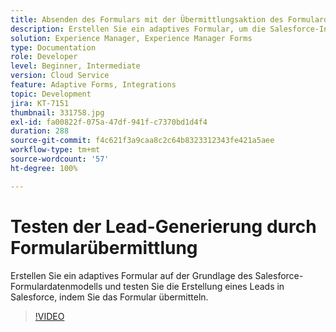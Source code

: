 ```yaml
---
title: Absenden des Formulars mit der Übermittlungsaktion des Formulardatenmodells
description: Erstellen Sie ein adaptives Formular, um die Salesforce-Integration zu testen, indem Sie ein Lead-Objekt bei der Formularübermittlung erstellen.
solution: Experience Manager, Experience Manager Forms
type: Documentation
role: Developer
level: Beginner, Intermediate
version: Cloud Service
feature: Adaptive Forms, Integrations
topic: Development
jira: KT-7151
thumbnail: 331758.jpg
exl-id: fa00822f-075a-47df-941f-c7370bd1d4f4
duration: 288
source-git-commit: f4c621f3a9caa8c2c64b8323312343fe421a5aee
workflow-type: tm+mt
source-wordcount: '57'
ht-degree: 100%

---
```


# Testen der Lead-Generierung durch Formularübermittlung

Erstellen Sie ein adaptives Formular auf der Grundlage des Salesforce-Formulardatenmodells und testen Sie die Erstellung eines Leads in Salesforce, indem Sie das Formular übermitteln.

>[!VIDEO](https://video.tv.adobe.com/v/331758?quality=12&learn=on)
